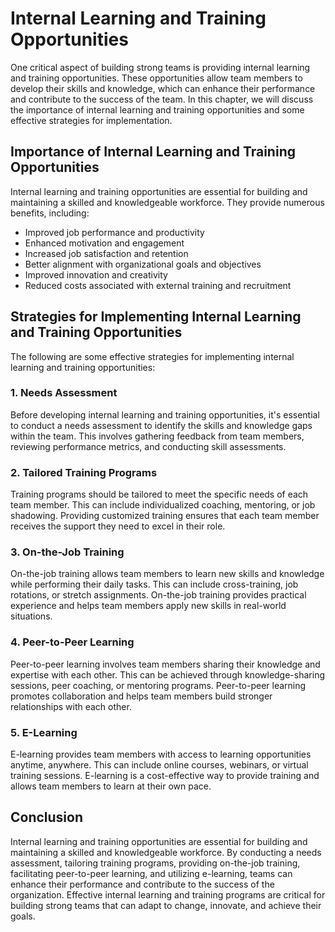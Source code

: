 Internal Learning and Training Opportunities
=====================================================

One critical aspect of building strong teams is providing internal learning and training opportunities. These opportunities allow team members to develop their skills and knowledge, which can enhance their performance and contribute to the success of the team. In this chapter, we will discuss the importance of internal learning and training opportunities and some effective strategies for implementation.

Importance of Internal Learning and Training Opportunities
----------------------------------------------------------

Internal learning and training opportunities are essential for building and maintaining a skilled and knowledgeable workforce. They provide numerous benefits, including:

* Improved job performance and productivity
* Enhanced motivation and engagement
* Increased job satisfaction and retention
* Better alignment with organizational goals and objectives
* Improved innovation and creativity
* Reduced costs associated with external training and recruitment

Strategies for Implementing Internal Learning and Training Opportunities
------------------------------------------------------------------------

The following are some effective strategies for implementing internal learning and training opportunities:

### 1. Needs Assessment

Before developing internal learning and training opportunities, it's essential to conduct a needs assessment to identify the skills and knowledge gaps within the team. This involves gathering feedback from team members, reviewing performance metrics, and conducting skill assessments.

### 2. Tailored Training Programs

Training programs should be tailored to meet the specific needs of each team member. This can include individualized coaching, mentoring, or job shadowing. Providing customized training ensures that each team member receives the support they need to excel in their role.

### 3. On-the-Job Training

On-the-job training allows team members to learn new skills and knowledge while performing their daily tasks. This can include cross-training, job rotations, or stretch assignments. On-the-job training provides practical experience and helps team members apply new skills in real-world situations.

### 4. Peer-to-Peer Learning

Peer-to-peer learning involves team members sharing their knowledge and expertise with each other. This can be achieved through knowledge-sharing sessions, peer coaching, or mentoring programs. Peer-to-peer learning promotes collaboration and helps team members build stronger relationships with each other.

### 5. E-Learning

E-learning provides team members with access to learning opportunities anytime, anywhere. This can include online courses, webinars, or virtual training sessions. E-learning is a cost-effective way to provide training and allows team members to learn at their own pace.

Conclusion
----------

Internal learning and training opportunities are essential for building and maintaining a skilled and knowledgeable workforce. By conducting a needs assessment, tailoring training programs, providing on-the-job training, facilitating peer-to-peer learning, and utilizing e-learning, teams can enhance their performance and contribute to the success of the organization. Effective internal learning and training programs are critical for building strong teams that can adapt to change, innovate, and achieve their goals.

